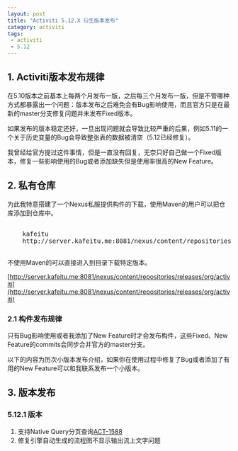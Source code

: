 ```yaml
---
layout: post
title: "Activiti 5.12.X 衍生版本发布"
category: activiti 
tags: 
 - activiti
 - 5.12
---
```


## 1. Activiti版本发布规律

在5.10版本之前基本上每两个月发布一版，之后每三个月发布一版，但是不管哪种方式都暴露出一个问题：版本发布之后难免会有Bug影响使用，而且官方只是在最新的master分支修复问题并未发布Fixed版本。

如果发布的版本稳定还好，一旦出现问题就会导致比较严重的后果，例如5.11的一个关于历史变量的Bug会导致整张表的数据被清空（5.12已经修复）。

我曾经给官方提过这件事情，但是一直没有回复，无奈只好自己做一个Fixed版本，修复一些影响使用的Bug或者添加缺失但是使用率很高的New Feature。

## 2. 私有仓库

为此我特意搭建了一个Nexus私服提供构件的下载，使用Maven的用户可以把仓库添加到仓库中。

<pre class="brush:xml">
<repository>
	<id>kafeitu</id>
	<url>http://server.kafeitu.me:8081/nexus/content/repositories/releases</url>
</repository>
</pre>

不使用Maven的可以直接进入到目录下载特定版本。

[http://server.kafeitu.me:8081/nexus/content/repositories/releases/org/activiti](http://server.kafeitu.me:8081/nexus/content/repositories/releases/org/activiti)

### 2.1 构件发布规律

只有Bug影响使用或者我添加了New Feature时才会发布构件，这些Fixed、New Feature的commits会同步合并官方的master分支。

以下的内容为历次小版本发布介绍，如果你在使用过程中修复了Bug或者添加了有用的New Feature可以和我联系发布一个小版本。

## 3. 版本发布

### 5.12.1 版本

1. 支持Native Query分页查询[ACT-1588](https://jira.codehaus.org/browse/ACT-1588)
2. 修复引擎自动生成的流程图不显示输出流上文字问题
